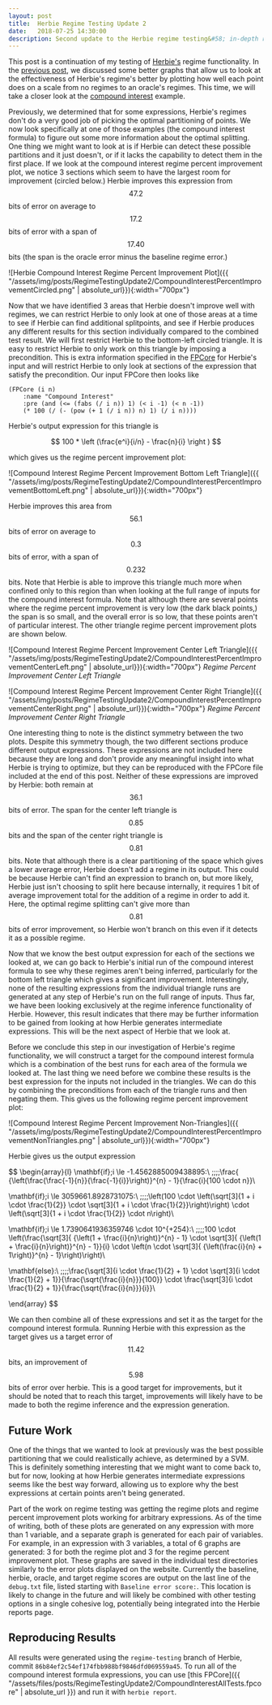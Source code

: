 ```yaml
---
layout: post
title:  Herbie Regime Testing Update 2
date:   2018-07-25 14:30:00
description: Second update to the Herbie regime testing&#58; in-depth regimes on compound interest.
---
```


This post is a continuation of my testing of [Herbie's](http://herbie.uwplse.org/) regime functionality. In the [previous post](https://homes.cs.washington.edu/~dthien/blog/2018/RegimeTestingUpdate1/), we discussed some better graphs that allow us to look at the effectiveness of Herbie's regime's better by plotting how well each point does on a scale from no regimes to an oracle's regimes. This time, we will take a closer look at the [compound interest](http://herbie.uwplse.org/reports/1529397374:warfa:develop:b6189b1c10/numerics/25-CompoundInterest/graph.html) example.

Previously, we determined that for some expressions, Herbie's regimes don't do a very good job of picking the optimal partitioning of points. We now look specifically at one of those examples (the compound interest formula) to figure out some more information about the optimal splitting. One thing we might want to look at is if Herbie can detect these possible partitions and it just doesn't, or if it lacks the capability to detect them in the first place. If we look at the compound interest regime percent improvement plot, we notice 3 sections which seem to have the largest room for improvement (circled below.) Herbie improves this expression from $$47.2$$ bits of error on average to $$17.2$$ bits of error with a span of $$17.40$$ bits (the span is the oracle error minus the baseline regime error.)

![Herbie Compound Interest Regime Percent Improvement Plot]({{ "/assets/img/posts/RegimeTestingUpdate2/CompoundInterestPercentImprovementCircled.png" | absolute_url}}){:width="700px"}

Now that we have identified 3 areas that Herbie doesn't improve well with regimes, we can restrict Herbie to only look at one of those areas at a time to see if Herbie can find additional splitpoints, and see if Herbie produces any different results for this section individually compared to the combined test result. We will first restrict Herbie to the bottom-left circled triangle. It is easy to restrict Herbie to only work on this triangle by imposing a precondition. This is extra information specified in the [FPCore](http://fpbench.org/) for Herbie's input and will restrict Herbie to only look at sections of the expression that satisfy the precondition. Our input FPCore then looks like

~~~ racket
(FPCore (i n)
    :name "Compound Interest"
    :pre (and (<= (fabs (/ i n)) 1) (< i -1) (< n -1))
    (* 100 (/ (- (pow (+ 1 (/ i n)) n) 1) (/ i n))))
~~~

Herbie's output expression for this triangle is

$$ 100 * \left (\frac{e^i}{i/n} - \frac{n}{i} \right ) $$

which gives us the regime percent improvement plot:

![Compound Interest Regime Percent Improvement Bottom Left Triangle]({{ "/assets/img/posts/RegimeTestingUpdate2/CompoundInterestPercentImprovementBottomLeft.png" | absolute_url}}){:width="700px"}

Herbie improves this area from $$56.1$$ bits of error on average to $$0.3$$ bits of error, with a span of $$0.232$$ bits. Note that Herbie is able to improve this triangle much more when confined only to this region than when looking at the full range of inputs for the compound interest formula. Note that although there are several points where the regime percent improvement is very low (the dark black points,) the span is so small, and the overall error is so low, that these points aren't of particular interest. The other triangle regime percent improvement plots are shown below.

![Compound Interest Regime Percent Improvement Center Left Triangle]({{ "/assets/img/posts/RegimeTestingUpdate2/CompoundInterestPercentImprovementCenterLeft.png" | absolute_url}}){:width="700px"}
*Regime Percent Improvement Center Left Triangle*

![Compound Interest Regime Percent Improvement Center Right Triangle]({{ "/assets/img/posts/RegimeTestingUpdate2/CompoundInterestPercentImprovementCenterRight.png" | absolute_url}}){:width="700px"}
*Regime Percent Improvement Center Right Triangle*

One interesting thing to note is the distinct symmetry between the two plots. Despite this symmetry though, the two different sections produce different output expressions. These expressions are not included here because they are long and don't provide any meaningful insight into what Herbie is trying to optimize, but they can be reproduced with the FPCore file included at the end of this post. Neither of these expressions are improved by Herbie: both remain at $$36.1$$ bits of error. The span for the center left triangle is $$0.85$$ bits and the span of the center right triangle is $$0.81$$ bits. Note that although there is a clear partitioning of the space which gives a lower average error, Herbie doesn't add a regime in its output. This could be because Herbie can't find an expression to branch on, but more likely, Herbie just isn't choosing to split here because internally, it requires 1 bit of average improvement total for the addition of a regime in order to add it. Here, the optimal regime splitting can't give more than $$0.81$$ bits of error improvement, so Herbie won't branch on this even if it detects it as a possible regime.

Now that we know the best output expression for each of the sections we looked at, we can go back to Herbie's initial run of the compound interest formula to see why these regimes aren't being inferred, particularly for the bottom left triangle which gives a significant improvement. Interestingly, none of the resulting expressions from the individual triangle runs are generated at any step of Herbie's run on the full range of inputs. Thus far, we have been looking exclusively at the regime inference functionality of Herbie. However, this result indicates that there may be further information to be gained from looking at how Herbie generates intermediate expressions. This will be the next aspect of Herbie that we look at.

Before we conclude this step in our investigation of Herbie's regime functionality, we will construct a target for the compound interest formula which is a combination of the best runs for each area of the formula we looked at. The last thing we need before we combine these results is the best expression for the inputs not included in the triangles. We can do this by combining the preconditions from each of the triangle runs and then negating them. This gives us the following regime percent improvement plot:

![Compound Interest Regime Percent Improvement Non-Triangles]({{ "/assets/img/posts/RegimeTestingUpdate2/CompoundInterestPercentImprovementNonTriangles.png" | absolute_url}}){:width="700px"}

Herbie gives us the output expression

$$
\begin{array}{l}
\mathbf{if}\;i \le -1.4562885009438895:\\
\;\;\;\;\frac{ {\left(\frac{\frac{-1}{n}}{\frac{-1}{i}}\right)}^{n} - 1}{\frac{i}{100 \cdot n}}\\

\mathbf{if}\;i \le 3059661.8928731075:\\
\;\;\;\;\left(100 \cdot \left(\sqrt[3]{1 + i \cdot \frac{1}{2}} \cdot \sqrt[3]{1 + i \cdot \frac{1}{2}}\right)\right) \cdot \left(\sqrt[3]{1 + i \cdot \frac{1}{2}} \cdot n\right)\\

\mathbf{if}\;i \le 1.7390641936359746 \cdot 10^{+254}:\\
\;\;\;\;100 \cdot \left(\frac{\sqrt[3]{ {\left(1 + \frac{i}{n}\right)}^{n} - 1} \cdot \sqrt[3]{ {\left(1 + \frac{i}{n}\right)}^{n} - 1}}{i} \cdot \left(n \cdot \sqrt[3]{ {\left(\frac{i}{n} + 1\right)}^{n} - 1}\right)\right)\\

\mathbf{else}:\\
\;\;\;\;\frac{\sqrt[3]{i \cdot \frac{1}{2} + 1} \cdot \sqrt[3]{i \cdot \frac{1}{2} + 1}}{\frac{\sqrt{\frac{i}{n}}}{100}} \cdot \frac{\sqrt[3]{i \cdot \frac{1}{2} + 1}}{\frac{\sqrt{\frac{i}{n}}}{i}}\\

\end{array}
$$

We can then combine all of these expressions and set it as the target for the compound interest formula. Running Herbie with this expression as the target gives us a target error of $$11.42$$ bits, an improvement of $$5.98$$ bits of error over herbie. This is a good target for improvements, but it should be noted that to reach this target, improvements will likely have to be made to both the regime inference and the expression generation.

## Future Work

One of the things that we wanted to look at previously was the best possible partitioning that we could realistically achieve, as determined by a SVM. This is definitely something interesting that we might want to come back to, but for now, looking at how Herbie generates intermediate expressions seems like the best way forward, allowing us to explore why the best expressions at certain points aren't being generated.

Part of the work on regime testing was getting the regime plots and regime percent improvement plots working for arbitrary expressions. As of the time of writing, both of these plots are generated on any expression with more than 1 variable, and a separate graph is generated for each pair of variables. For example, in an expression with 3 variables, a total of 6 graphs are generated: 3 for both the regime plot and 3 for the regime percent improvement plot. These graphs are saved in the individual test directories similarly to the error plots displayed on the website. Currently the baseline, herbie, oracle, and target regime scores are output on the last line of the `debug.txt` file, listed starting with `Baseline error score:`. This location is likely to change in the future and will likely be combined with other testing options in a single cohesive log, potentially being integrated into the Herbie reports page.

## Reproducing Results

All results were generated using the `regime-testing` branch of Herbie, commit `86b84ef2c54ef174fbb988bf9846dfd069559a45`. To run all of the compound interest formula expressions, you can use [this FPCore]({{ "/assets/files/posts/RegimeTestingUpdate2/CompoundInterestAllTests.fpcore" | absolute_url }}) and run it with `herbie report`.
